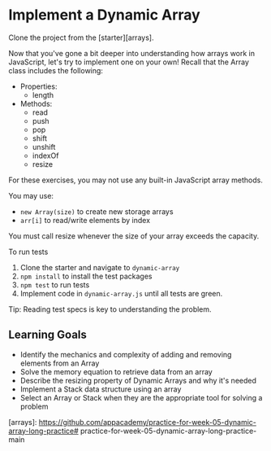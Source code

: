# Implement a Dynamic Array

Clone the project from the [starter][arrays].

Now that you've gone a bit deeper into understanding how arrays work in
JavaScript, let's try to implement one on your own! Recall that the Array class
includes the following:

* Properties:
  * length
* Methods:
  * read
  * push
  * pop
  * shift
  * unshift
  * indexOf
  * resize

For these exercises, you may not use any built-in JavaScript array methods.

You may use:

* `new Array(size)` to create new storage arrays
* `arr[i]` to read/write elements by index

You must call resize whenever the size of your array exceeds the capacity.

To run tests

1. Clone the starter and navigate to `dynamic-array`
2. `npm install` to install the test packages
3. `npm test` to run tests
4. Implement code in `dynamic-array.js` until all tests are green.

Tip: Reading test specs is key to understanding the problem.

## Learning Goals

* Identify the mechanics and complexity of adding and removing elements from an
  Array
* Solve the memory equation to retrieve data from an array
* Describe the resizing property of Dynamic Arrays and why it's needed
* Implement a Stack data structure using an array
* Select an Array or Stack when they are the appropriate tool for solving a
  problem


[arrays]: https://github.com/appacademy/practice-for-week-05-dynamic-array-long-practice# practice-for-week-05-dynamic-array-long-practice-main
